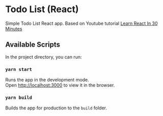 # Todo List (React)

Simple Todo List React app.
Based on Youtube tutorial 
[Learn React In 30 Minutes](https://www.youtube.com/watch?v=hQAHSlTtcmY)

## Available Scripts

In the project directory, you can run:

### `yarn start`

Runs the app in the development mode.\
Open [http://localhost:3000](http://localhost:3000) to view it in the browser.

### `yarn build`

Builds the app for production to the `build` folder.
